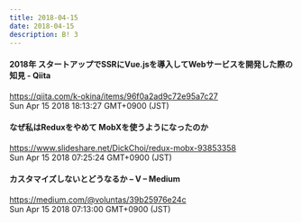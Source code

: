 ```yaml
---
title: 2018-04-15
date: 2018-04-15
description: B! 3
---
```


#### 2018年 スタートアップでSSRにVue.jsを導入してWebサービスを開発した際の知見 - Qiita
https://qiita.com/k-okina/items/96f0a2ad9c72e95a7c27<br>
Sun Apr 15 2018 18:13:27 GMT+0900 (JST)<br>


#### なぜ私はReduxをやめて MobXを使うようになったのか
https://www.slideshare.net/DickChoi/redux-mobx-93853358<br>
Sun Apr 15 2018 07:25:24 GMT+0900 (JST)<br>


#### カスタマイズしないとどうなるか – V – Medium
https://medium.com/@voluntas/39b25976e24c<br>
Sun Apr 15 2018 07:13:00 GMT+0900 (JST)<br>


